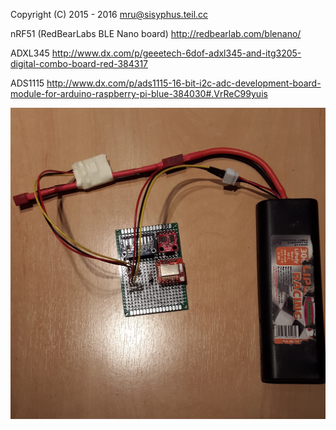Copyright (C) 2015 - 2016 mru@sisyphus.teil.cc

nRF51 (RedBearLabs BLE Nano board) http://redbearlab.com/blenano/

ADXL345 http://www.dx.com/p/geeetech-6dof-adxl345-and-itg3205-digital-combo-board-red-384317

ADS1115 http://www.dx.com/p/ads1115-16-bit-i2c-adc-development-board-module-for-arduino-raspberry-pi-blue-384030#.VrReC99yuis



![picture](board1.jpg?raw=true "Board")

